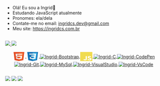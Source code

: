 
-    Olá! Eu sou a Ingrid👋
-    Estudando JavaScript atualmente
-    Pronomes: ela/dela
-    Contate-me no email: ingridcs.dev@gmail.com 
-    Meu site: https://ingridcs.com.br

<br>

<div>
  <a href="https://github.com/IngrdCS">
  <img height="180em"src="https://github-readme-stats.vercel.app/api?username=IngrdCS&show_icons=true&theme=dark&include_all_commits=true&count_private=true"/>
<img height="140em"src="https://github-readme-stats.vercel.app/api/top-langs/?username=IngrdCS&layout=compact&langs_count=7&theme=dark"/>
</div>

<div style="display: inline_block" align="center"><br>
  <img align="center" alt="Ingrid-HTML" height="30" width="40" src="https://raw.githubusercontent.com/devicons/devicon/master/icons/html5/html5-original.svg"/>
  <img align="center" alt="Ingrid-CSS" height="30" width="40" src="https://raw.githubusercontent.com/devicons/devicon/master/icons/css3/css3-original.svg"/>
  <img align="center" alt="Ingrid-Bootstrap" height="30" width="40" src="https://cdn.jsdelivr.net/gh/devicons/devicon/icons/bootstrap/bootstrap-plain.svg"/>
  <img align="center" alt="Ingrid-Js" height="30" width="40" src="https://raw.githubusercontent.com/devicons/devicon/master/icons/javascript/javascript-plain.svg"/>
  <img align="center" alt="Ingrid-C" height="30" width="40" src="https://cdn.jsdelivr.net/gh/devicons/devicon/icons/c/c-original.svg"/>
  <img align="center" alt="Ingrid-CodePen" height="30" width="40" src="https://cdn.jsdelivr.net/gh/devicons/devicon/icons/codepen/codepen-plain.svg"/>
  <img align="center" alt="Ingrid-Git" height="30" width="40" src="https://cdn.jsdelivr.net/gh/devicons/devicon/icons/git/git-original-wordmark.svg"/>
  <img align="center" alt="Ingrid-MySql" height="30" width="40" src="https://cdn.jsdelivr.net/gh/devicons/devicon/icons/mysql/mysql-original.svg"/>
  <img align="center" alt="Ingrid-VisualStudio" height="30" width="40" src="https://cdn.jsdelivr.net/gh/devicons/devicon/icons/visualstudio/visualstudio-plain.svg"/>
  <img align="center" alt="Ingrid-VsCode" height="30" width="40" src="https://cdn.jsdelivr.net/gh/devicons/devicon/icons/vscode/vscode-original.svg""/>
  

      
          

  </div>
  
   ##
 
<div> 
 
  <a href="https://instagram.com/ingrdcs" target="_blank"><img src="https://img.shields.io/badge/-Instagram-%23E4405F?style=for-the-badge&logo=instagram&logoColor=white" target="_blank"></a>
  <a href = "mailto:ingridcs.dev@gmail.com"><img src="https://img.shields.io/badge/-Gmail-%23333?style=for-the-badge&logo=gmail&logoColor=white" target="_blank"></a>
  <a href="https://www.linkedin.com/in/ingrid-carvalho-881602225/" target="_blank"><img src="https://img.shields.io/badge/-LinkedIn-%230077B5?style=for-the-badge&logo=linkedin&logoColor=white" target="_blank"></a> 
  
